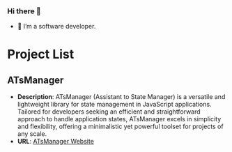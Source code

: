 ### Hi there 👋


- 🔭 I’m a software developer.




# Project List

## ATsManager

- **Description**: ATsManager (Assistant to State Manager) is a versatile and lightweight library for state management in JavaScript applications. Tailored for developers seeking an efficient and straightforward approach to handle application states, ATsManager excels in simplicity and flexibility, offering a minimalistic yet powerful toolset for projects of any scale.
- **URL**: [ATsManager Website](https://hsmyc.github.io/atsmanager/)
